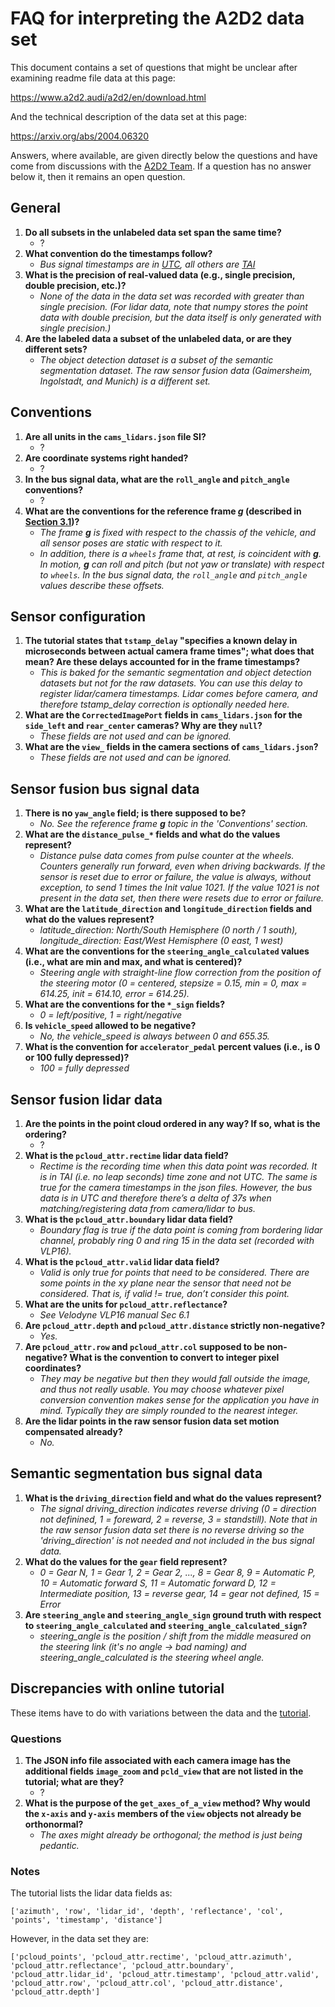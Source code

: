# FAQ for interpreting the A2D2 data set

This document contains a set of questions that might be unclear after examining readme file data at this page:

https://www.a2d2.audi/a2d2/en/download.html

And the technical description of the data set at this page:

https://arxiv.org/abs/2004.06320

Answers, where available, are given directly below the questions and have come from discussions with the [A2D2 Team](https://www.a2d2.audi/a2d2/en/team.html). If a question has no answer below it, then it remains an open question.

## General

1. **Do all subsets in the unlabeled data set span the same time?**
    * ?
1. **What convention do the timestamps follow?**
    * *Bus signal timestamps are in [UTC](https://en.wikipedia.org/wiki/Coordinated_Universal_Time), all others are [TAI](https://en.wikipedia.org/wiki/International_Atomic_Time)*
1. **What is the precision of real-valued data (e.g., single precision, double precision, etc.)?**
    * *None of the data in the data set was recorded with greater than single precision. (For lidar data, note that numpy stores the point data with double precision, but the data itself is only generated with single precision.)*
1. **Are the labeled data a subset of the unlabeled data, or are they different sets?**
    * *The object detection dataset is a subset of the semantic segmentation dataset. The raw sensor fusion data (Gaimersheim, Ingolstadt, and Munich) is a different set.*

## Conventions

1. **Are all units in the `cams_lidars.json` file SI?**
    * ?
1. **Are coordinate systems right handed?**
    * ?
1. **In the bus signal data, what are the `roll_angle` and `pitch_angle` conventions?**
    * ?
1. **What are the conventions for the reference frame ***g*** (described in [Section 3.1](https://arxiv.org/pdf/2004.06320.pdf))?**
    * *The frame ***g*** is fixed with respect to the chassis of the vehicle, and all sensor poses are static with respect to it.*
    * *In addition, there is a `wheels` frame that, at rest, is coincident with ***g***. In motion, ***g*** can roll and pitch (but not yaw or translate) with respect to `wheels`. In the bus signal data, the `roll_angle` and `pitch_angle` values describe these offsets.*

## Sensor configuration

1. **The tutorial states that `tstamp_delay` "specifies a known delay in microseconds between actual camera frame times"; what does that mean? Are these delays accounted for in the frame timestamps?**
    * *This is baked for the semantic segmentation and object detection datasets but not for the raw datasets. You can use this delay to register lidar/camera timestamps. Lidar comes before camera, and therefore tstamp_delay correction is optionally needed here.*
1. **What are the `CorrectedImagePort` fields in `cams_lidars.json` for the `side_left` and `rear_center` cameras? Why are they `null`?**
    * *These fields are not used and can be ignored.*
1. **What are the `view_` fields in the camera sections of `cams_lidars.json`?**
    * *These fields are not used and can be ignored.*

## Sensor fusion bus signal data

1. **There is no `yaw_angle` field; is there supposed to be?**
    * *No. See the reference frame ***g*** topic in the 'Conventions' section.*
1. **What are the `distance_pulse_*` fields and what do the values represent?**
    * *Distance pulse data comes from pulse counter at the wheels. Counters generally run forward, even when driving backwards. If the sensor is reset due to error or failure, the value is always, without exception, to send 1 times the Init value 1021. If the value 1021 is not present in the data set, then there were resets due to error or failure.*
1. **What are the `latitude_direction` and `longitude_direction` fields and what do the values represent?**
    * *latitude_direction: North/South Hemisphere (0 north / 1 south), longitude_direction: East/West Hemisphere (0 east, 1 west)*
1. **What are the conventions for the `steering_angle_calculated` values (i.e., what are min and max, and what is centered)?**
    * *Steering angle with straight-line flow correction from the position of the steering motor (0 = centered, stepsize = 0.15, min = 0, max = 614.25, init = 614.10, error = 614.25).*
1. **What are the conventions for the `*_sign` fields?**
    * *0 = left/positive, 1 = right/negative*
1. **Is `vehicle_speed` allowed to be negative?**
    * *No, the vehicle_speed is always between 0 and 655.35.*
1. **What is the convention for `accelerator_pedal` percent values (i.e., is 0 or 100 fully depressed)?**
    * *100 = fully depressed*

## Sensor fusion lidar data

1. **Are the points in the point cloud ordered in any way? If so, what is the ordering?**
    * ?
1. **What is the `pcloud_attr.rectime` lidar data field?**
    * *Rectime is the recording time when this data point was recorded. It is in TAI (i.e. no leap seconds) time zone and not UTC. The same is true for the camera timestamps in the json files. However, the bus data is in UTC and therefore there’s a delta of 37s when matching/registering data from camera/lidar to bus.*
1. **What is the `pcloud_attr.boundary` lidar data field?**
    * *Boundary flag is true if the data point is coming from bordering lidar channel, probably ring 0 and ring 15 in the data set (recorded with VLP16).*
1. **What is the `pcloud_attr.valid` lidar data field?**
    * *Valid is only true for points that need to be considered. There are some points in the xy plane near the sensor that need not be considered. That is, if valid != true, don’t consider this point.*
1. **What are the units for `pcloud_attr.reflectance`?**
    * *See Velodyne VLP16 manual Sec 6.1*
1. **Are `pcloud_attr.depth` and `pcloud_attr.distance` strictly non-negative?**
    * *Yes.*
1. **Are `pcloud_attr.row` and `pcloud_attr.col` supposed to be non-negative? What is the convention to convert to integer pixel coordinates?**
    * *They may be negative but then they would fall outside the image, and thus not really usable. You may choose whatever pixel conversion convention makes sense for the application you have in mind. Typically they are simply rounded to the nearest integer.*
1. **Are the lidar points in the raw sensor fusion data set motion compensated already?**
    * *No.*

## Semantic segmentation bus signal data

1. **What is the `driving_direction` field and what do the values represent?**
    * *The signal driving_direction indicates reverse driving (0 = direction not definined, 1 = foreward, 2 = reverse, 3 = standstill). Note that in the raw sensor fusion data set there is no reverse driving so the 'driving_direction' is not needed and not included in the bus signal data.*
1. **What do the values for the `gear` field represent?**
    * *0 = Gear N, 1 = Gear 1, 2 = Gear 2, ..., 8 = Gear 8, 9 = Automatic P, 10 = Automatic forward S, 11 = Automatic forward D, 12 = Intermediate position, 13 = reverse gear, 14 = gear not defined, 15 = Error*
1. **Are `steering_angle` and `steering_angle_sign` ground truth with respect to `steering_angle_calculated` and `steering_angle_calculated_sign`?**
    * *steering_angle is the position / shift from the middle measured on the steering link (it's no angle -> bad naming) and steering_angle_calculated is the steering wheel angle.*

## Discrepancies with online tutorial

These items have to do with variations between the data and the [tutorial](https://www.a2d2.audi/a2d2/en/tutorial.html).

### Questions

1. **The JSON info file associated with each camera image has the additional fields `image_zoom` and `pcld_view` that are not listed in the tutorial; what are they?**
    * ?
1. **What is the purpose of the `get_axes_of_a_view` method? Why would the `x-axis` and `y-axis` members of the `view` objects not already be orthonormal?**
    * *The axes might already be orthogonal; the method is just being pedantic.*

### Notes

The tutorial lists the lidar data fields as:

```
['azimuth', 'row', 'lidar_id', 'depth', 'reflectance', 'col', 'points', 'timestamp', 'distance']
```

However, in the data set they are:

```
['pcloud_points', 'pcloud_attr.rectime', 'pcloud_attr.azimuth', 'pcloud_attr.reflectance', 'pcloud_attr.boundary', 'pcloud_attr.lidar_id', 'pcloud_attr.timestamp', 'pcloud_attr.valid', 'pcloud_attr.row', 'pcloud_attr.col', 'pcloud_attr.distance', 'pcloud_attr.depth']
```

